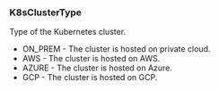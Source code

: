 ### K8sClusterType
Type of the Kubernetes cluster.

- ON_PREM - The cluster is hosted on private cloud.
- AWS - The cluster is hosted on AWS.
- AZURE - The cluster is hosted on Azure.
- GCP - The cluster is hosted on GCP.
